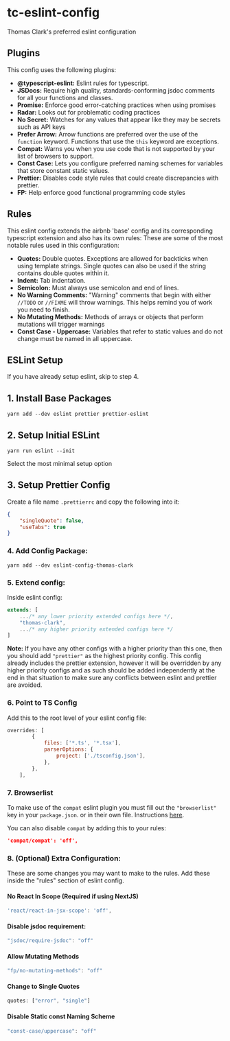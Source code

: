 # tc-eslint-config

Thomas Clark's preferred eslint configuration

## Plugins

This config uses the following plugins:

- **@typescript-eslint:** Eslint rules for typescript.
- **JSDocs:** Require high quality, standards-conforming jsdoc comments for all your functions and classes.
- **Promise:** Enforce good error-catching practices when using promises
- **Radar:** Looks out for problematic coding practices
- **No Secret:** Watches for any values that appear like they may be secrets such as API keys
- **Prefer Arrow:** Arrow functions are preferred over the use of the `function` keyword. Functions that use the `this` keyword are exceptions.
- **Compat:** Warns you when you use code that is not supported by your list of browsers to support.
- **Const Case:** Lets you configure preferred naming schemes for variables that store constant static values.
- **Prettier:** Disables code style rules that could create discrepancies with prettier.
- **FP:** Help enforce good functional programming code styles

## Rules

This eslint config extends the airbnb 'base' config and its corresponding typescript extension and also has its own rules: These are some of the most notable rules used in this configuration:

- **Quotes:** Double quotes. Exceptions are allowed for backticks when using template strings. Single quotes can also be used if the string contains double quotes within it.
- **Indent:** Tab indentation.
- **Semicolon:** Must always use semicolon and end of lines.
- **No Warning Comments:** "Warning" comments that begin with either `//TODO` or `//FIXME` will throw warnings. This helps remind you of work you need to finish.
- **No Mutating Methods:** Methods of arrays or objects that perform mutations will trigger warnings
- **Const Case - Uppercase:** Variables that refer to static values and do not change must be named in all uppercase.

## ESLint Setup

If you have already setup eslint, skip to step 4.

## 1. Install Base Packages

`yarn add --dev eslint prettier prettier-eslint`

## 2. Setup Initial ESLint

`yarn run eslint --init`

Select the most minimal setup option

## 3. Setup Prettier Config

Create a file name `.prettierrc` and copy the following into it:

```json
{
	"singleQuote": false,
	"useTabs": true
}
```

### 4. Add Config Package:

`yarn add --dev eslint-config-thomas-clark`

### 5. Extend config:

Inside eslint config:

```javascript
extends: [
	.../* any lower priority extended configs here */,
	"thomas-clark",
	.../* any higher priority extended configs here */
]
```

**Note:** If you have any other configs with a higher priority than this one, then you should add `"prettier"` as the highest priority config. This config already includes the prettier extension, however it will be overridden by any higher priority configs and as such should be added independently at the end in that situation to make sure any conflicts between eslint and prettier are avoided.

### 6. Point to TS Config

Add this to the root level of your eslint config file:

```javascript
overrides: [
		{
			files: ['*.ts', '*.tsx'],
			parserOptions: {
				project: ['./tsconfig.json'],
			},
		},
	],
```


### 7. Browserlist
To make use of the `compat` eslint plugin you must fill out the `"browserlist"` key in your `package.json`. or in their own file. Instructions [here](https://github.com/browserslist/browserslist).

You can also disable `compat` by adding this to your rules:

```json
'compat/compat': 'off',
```

### 8. (Optional) Extra Configuration:

These are some changes you may want to make to the rules. Add these inside the "rules" section of eslint config.

#### No React In Scope (Required if using NextJS)
```javascript
'react/react-in-jsx-scope': 'off',
```

#### Disable jsdoc requirement:

```javascript
"jsdoc/require-jsdoc": "off"
```

#### Allow Mutating Methods
```javascript
"fp/no-mutating-methods": "off"
```

#### Change to Single Quotes

```javascript
quotes: ["error", "single"]
```

#### Disable Static const Naming Scheme
```javascript
"const-case/uppercase": "off"
```

